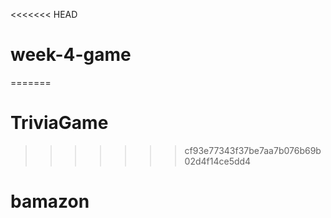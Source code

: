 <<<<<<< HEAD
# week-4-game
=======
# TriviaGame
>>>>>>> cf93e77343f37be7aa7b076b69b02d4f14ce5dd4
# bamazon
